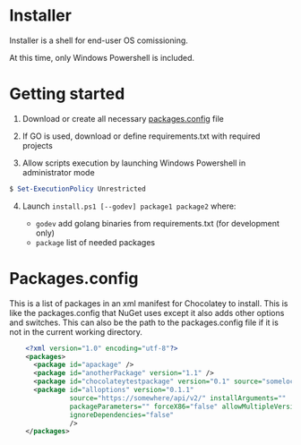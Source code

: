 # Installer

Installer is a shell for end-user OS comissioning.

At this time, only Windows Powershell is included.

# Getting started

1. Download or create all necessary [packages.config](#packagesconfig) file

2. If GO is used, download or define requirements.txt with required projects

3. Allow scripts execution by launching Windows Powershell in administrator mode

``` powershell
$ Set-ExecutionPolicy Unrestricted
```

4. Launch `install.ps1 [--godev] package1 package2` where:

   - `godev` add golang binaries from requirements.txt (for development only)
   - `package` list of needed packages


# Packages.config

This is a list of packages in an xml manifest for Chocolatey to install. This is like the packages.config that NuGet uses except it also adds other options and switches. This can also be the path to the packages.config file if it is not in the current working directory.

``` xml
    <?xml version="1.0" encoding="utf-8"?>
    <packages>
      <package id="apackage" />
      <package id="anotherPackage" version="1.1" />
      <package id="chocolateytestpackage" version="0.1" source="somelocation" />
      <package id="alloptions" version="0.1.1"
               source="https://somewhere/api/v2/" installArguments=""
               packageParameters="" forceX86="false" allowMultipleVersions="false"
               ignoreDependencies="false"
               />
    </packages>
```